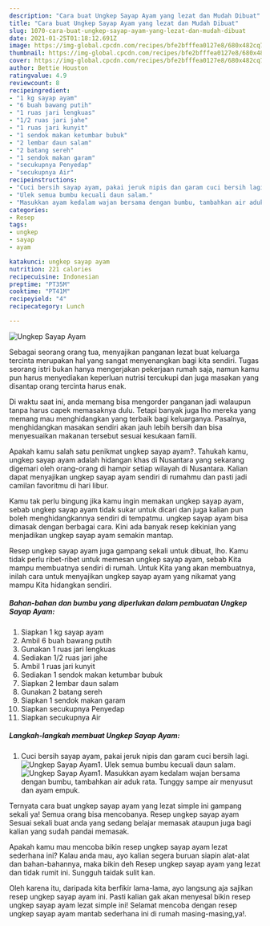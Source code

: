 ```yaml
---
description: "Cara buat Ungkep Sayap Ayam yang lezat dan Mudah Dibuat"
title: "Cara buat Ungkep Sayap Ayam yang lezat dan Mudah Dibuat"
slug: 1070-cara-buat-ungkep-sayap-ayam-yang-lezat-dan-mudah-dibuat
date: 2021-01-25T01:18:12.691Z
image: https://img-global.cpcdn.com/recipes/bfe2bfffea0127e8/680x482cq70/ungkep-sayap-ayam-foto-resep-utama.jpg
thumbnail: https://img-global.cpcdn.com/recipes/bfe2bfffea0127e8/680x482cq70/ungkep-sayap-ayam-foto-resep-utama.jpg
cover: https://img-global.cpcdn.com/recipes/bfe2bfffea0127e8/680x482cq70/ungkep-sayap-ayam-foto-resep-utama.jpg
author: Bettie Houston
ratingvalue: 4.9
reviewcount: 8
recipeingredient:
- "1 kg sayap ayam"
- "6 buah bawang putih"
- "1 ruas jari lengkuas"
- "1/2 ruas jari jahe"
- "1 ruas jari kunyit"
- "1 sendok makan ketumbar bubuk"
- "2 lembar daun salam"
- "2 batang sereh"
- "1 sendok makan garam"
- "secukupnya Penyedap"
- "secukupnya Air"
recipeinstructions:
- "Cuci bersih sayap ayam, pakai jeruk nipis dan garam cuci bersih lagi."
- "Ulek semua bumbu kecuali daun salam."
- "Masukkan ayam kedalam wajan bersama dengan bumbu, tambahkan air aduk rata. Tunggy sampe air menyusut dan ayam empuk."
categories:
- Resep
tags:
- ungkep
- sayap
- ayam

katakunci: ungkep sayap ayam 
nutrition: 221 calories
recipecuisine: Indonesian
preptime: "PT35M"
cooktime: "PT41M"
recipeyield: "4"
recipecategory: Lunch

---
```



![Ungkep Sayap Ayam](https://img-global.cpcdn.com/recipes/bfe2bfffea0127e8/680x482cq70/ungkep-sayap-ayam-foto-resep-utama.jpg)

Sebagai seorang orang tua, menyajikan panganan lezat buat keluarga tercinta merupakan hal yang sangat menyenangkan bagi kita sendiri. Tugas seorang istri bukan hanya mengerjakan pekerjaan rumah saja, namun kamu pun harus menyediakan keperluan nutrisi tercukupi dan juga masakan yang disantap orang tercinta harus enak.

Di waktu  saat ini, anda memang bisa mengorder panganan jadi walaupun tanpa harus capek memasaknya dulu. Tetapi banyak juga lho mereka yang memang mau menghidangkan yang terbaik bagi keluarganya. Pasalnya, menghidangkan masakan sendiri akan jauh lebih bersih dan bisa menyesuaikan makanan tersebut sesuai kesukaan famili. 



Apakah kamu salah satu penikmat ungkep sayap ayam?. Tahukah kamu, ungkep sayap ayam adalah hidangan khas di Nusantara yang sekarang digemari oleh orang-orang di hampir setiap wilayah di Nusantara. Kalian dapat menyajikan ungkep sayap ayam sendiri di rumahmu dan pasti jadi camilan favoritmu di hari libur.

Kamu tak perlu bingung jika kamu ingin memakan ungkep sayap ayam, sebab ungkep sayap ayam tidak sukar untuk dicari dan juga kalian pun boleh menghidangkannya sendiri di tempatmu. ungkep sayap ayam bisa dimasak dengan berbagai cara. Kini ada banyak resep kekinian yang menjadikan ungkep sayap ayam semakin mantap.

Resep ungkep sayap ayam juga gampang sekali untuk dibuat, lho. Kamu tidak perlu ribet-ribet untuk memesan ungkep sayap ayam, sebab Kita mampu membuatnya sendiri di rumah. Untuk Kita yang akan membuatnya, inilah cara untuk menyajikan ungkep sayap ayam yang nikamat yang mampu Kita hidangkan sendiri.

<!--inarticleads1-->

##### Bahan-bahan dan bumbu yang diperlukan dalam pembuatan Ungkep Sayap Ayam:

1. Siapkan 1 kg sayap ayam
1. Ambil 6 buah bawang putih
1. Gunakan 1 ruas jari lengkuas
1. Sediakan 1/2 ruas jari jahe
1. Ambil 1 ruas jari kunyit
1. Sediakan 1 sendok makan ketumbar bubuk
1. Siapkan 2 lembar daun salam
1. Gunakan 2 batang sereh
1. Siapkan 1 sendok makan garam
1. Siapkan secukupnya Penyedap
1. Siapkan secukupnya Air




<!--inarticleads2-->

##### Langkah-langkah membuat Ungkep Sayap Ayam:

1. Cuci bersih sayap ayam, pakai jeruk nipis dan garam cuci bersih lagi.
<img src="https://img-global.cpcdn.com/steps/28cec4f8a9f68167/160x128cq70/ungkep-sayap-ayam-langkah-memasak-1-foto.jpg" alt="Ungkep Sayap Ayam">1. Ulek semua bumbu kecuali daun salam.
<img src="https://img-global.cpcdn.com/steps/2277f0227aa52a8d/160x128cq70/ungkep-sayap-ayam-langkah-memasak-2-foto.jpg" alt="Ungkep Sayap Ayam">1. Masukkan ayam kedalam wajan bersama dengan bumbu, tambahkan air aduk rata. Tunggy sampe air menyusut dan ayam empuk.




Ternyata cara buat ungkep sayap ayam yang lezat simple ini gampang sekali ya! Semua orang bisa mencobanya. Resep ungkep sayap ayam Sesuai sekali buat anda yang sedang belajar memasak ataupun juga bagi kalian yang sudah pandai memasak.

Apakah kamu mau mencoba bikin resep ungkep sayap ayam lezat sederhana ini? Kalau anda mau, ayo kalian segera buruan siapin alat-alat dan bahan-bahannya, maka bikin deh Resep ungkep sayap ayam yang lezat dan tidak rumit ini. Sungguh taidak sulit kan. 

Oleh karena itu, daripada kita berfikir lama-lama, ayo langsung aja sajikan resep ungkep sayap ayam ini. Pasti kalian gak akan menyesal bikin resep ungkep sayap ayam lezat simple ini! Selamat mencoba dengan resep ungkep sayap ayam mantab sederhana ini di rumah masing-masing,ya!.

